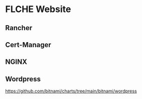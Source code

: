 # FLCHE Website

## Rancher

## Cert-Manager

## NGINX

## Wordpress
https://github.com/bitnami/charts/tree/main/bitnami/wordpress